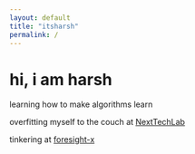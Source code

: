 ```yaml
---
layout: default
title: "itsharsh"
permalink: /
---
```


<div class="hero">
    <h1 class="hero-greeting">hi, i am <span class="underline">harsh</span></h1>
</div>

<div class="intro">
    <p>learning how to make algorithms learn</p>
    <p>overfitting myself to the couch at <a href="https://nexttechlab.in/" target="_blank">NextTechLab</a></p>
    <p>tinkering at <a href="https://www.linkedin.com/company/foresight-x06/posts/?feedView=all" target="_blank">foresight-x</a></p>
</div>